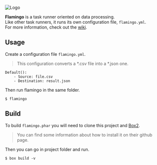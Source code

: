 ![Logo](https://cdn.rawgit.com/ubermanu/flamingo/master/icons/flamingo.png)

**Flamingo** is a task runner oriented on data processing.<br>
Like other task runners, it runs its own configuration file, `flamingo.yml`.<br>
For more information, check out the [wiki](https://github.com/ubermanu/flamingo/wiki).

Usage
-----

Create a configuration file `flamingo.yml`.

> This configuration converts a \*.csv file into a \*.json one.

    Default():
        - Source: file.csv
        - Destination: result.json

Then run flamingo in the same folder.

    $ flamingo

Build
-----

To build `flamingo.phar` you will need to clone this project and [Box2](https://github.com/box-project/box2).

> You can find some information about how to install it on their github page.

Then you can go in project folder and run.

    $ box build -v
